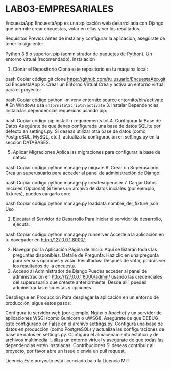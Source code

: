 # LAB03-EMPRESARIALES
EncuestaApp
EncuestaApp es una aplicación web desarrollada con Django que permite crear encuestas, votar en ellas y ver los resultados.

Requisitos Previos
Antes de instalar y configurar la aplicación, asegúrate de tener lo siguiente:

Python 3.8 o superior.
pip (administrador de paquetes de Python).
Un entorno virtual (recomendado).
Instalación
1. Clonar el Repositorio
Clona este repositorio en tu máquina local:

bash
Copiar código
git clone https://github.com/tu_usuario/EncuestaApp.git
cd EncuestaApp
2. Crear un Entorno Virtual
Crea y activa un entorno virtual para el proyecto:

bash
Copiar código
python -m venv entornito
source entornito/bin/activate   # En Windows usa `entornito\Scripts\activate`
3. Instalar Dependencias
Instala las dependencias requeridas usando pip:

bash
Copiar código
pip install -r requirements.txt
4. Configurar la Base de Datos
Asegúrate de que tienes configurada una base de datos SQLite por defecto en settings.py. Si deseas utilizar otra base de datos (como PostgreSQL, MySQL, etc.), actualiza la configuración en settings.py en la sección DATABASES.

5. Aplicar Migraciones
Aplica las migraciones para configurar la base de datos:

bash
Copiar código
python manage.py migrate
6. Crear un Superusuario
Crea un superusuario para acceder al panel de administración de Django:

bash
Copiar código
python manage.py createsuperuser
7. Cargar Datos Iniciales (Opcional)
Si tienes un archivo de datos iniciales (por ejemplo, fixtures), puedes cargarlo con:

bash
Copiar código
python manage.py loaddata nombre_del_fixture.json
Uso
1. Ejecutar el Servidor de Desarrollo
Para iniciar el servidor de desarrollo, ejecuta:

bash
Copiar código
python manage.py runserver
Accede a la aplicación en tu navegador en http://127.0.0.1:8000/.

2. Navegar por la Aplicación
Página de Inicio: Aquí se listarán todas las preguntas disponibles.
Detalle de Pregunta: Haz clic en una pregunta para ver sus opciones y votar.
Resultados: Después de votar, podrás ver los resultados de la encuesta.
3. Acceso al Administrador de Django
Puedes acceder al panel de administración en http://127.0.0.1:8000/admin/ usando las credenciales del superusuario que creaste anteriormente. Desde allí, puedes administrar las encuestas y opciones.

Despliegue en Producción
Para desplegar la aplicación en un entorno de producción, sigue estos pasos:

Configura tu servidor web (por ejemplo, Nginx o Apache) y un servidor de aplicaciones WSGI (como Gunicorn o uWSGI).
Asegúrate de que DEBUG esté configurado en False en el archivo settings.py.
Configura una base de datos en producción (como PostgreSQL) y actualiza las configuraciones de base de datos en settings.py.
Configura el almacenamiento estático y de archivos multimedia.
Utiliza un entorno virtual y asegúrate de que todas las dependencias estén instaladas.
Contribuciones
Si deseas contribuir al proyecto, por favor abre un issue o envía un pull request.

Licencia
Este proyecto está licenciado bajo la Licencia MIT.

